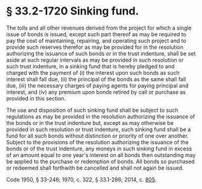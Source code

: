 # § 33.2-1720 Sinking fund.

<p>The tolls and all other revenues derived from the project for which a single issue of bonds is issued, except such part thereof as may be required to pay the cost of maintaining, repairing, and operating such project and to provide such reserves therefor as may be provided for in the resolution authorizing the issuance of such bonds or in the trust indenture, shall be set aside at such regular intervals as may be provided in such resolution or such trust indenture, in a sinking fund that is hereby pledged to and charged with the payment of (i) the interest upon such bonds as such interest shall fall due, (ii) the principal of the bonds as the same shall fall due, (iii) the necessary charges of paying agents for paying principal and interest, and (iv) any premium upon bonds retired by call or purchase as provided in this section.</p><p>The use and disposition of such sinking fund shall be subject to such regulations as may be provided in the resolution authorizing the issuance of the bonds or in the trust indenture but, except as may otherwise be provided in such resolution or trust indenture, such sinking fund shall be a fund for all such bonds without distinction or priority of one over another. Subject to the provisions of the resolution authorizing the issuance of the bonds or of the trust indenture, any moneys in such sinking fund in excess of an amount equal to one year's interest on all bonds then outstanding may be applied to the purchase or redemption of bonds. All bonds so purchased or redeemed shall forthwith be cancelled and shall not again be issued.</p><p>Code 1950, § 33-246; 1970, c. 322, § 33.1-286; 2014, c. <a href='http://lis.virginia.gov/cgi-bin/legp604.exe?141+ful+CHAP0805'>805</a>.</p>